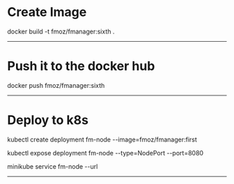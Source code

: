 # Create Image

docker build -t fmoz/fmanager:sixth .

<hr />

# Push it to the docker hub

docker push fmoz/fmanager:sixth

<hr />

# Deploy to k8s

kubectl create deployment fm-node --image=fmoz/fmanager:first

kubectl expose deployment fm-node --type=NodePort --port=8080

minikube service fm-node --url

<hr />


